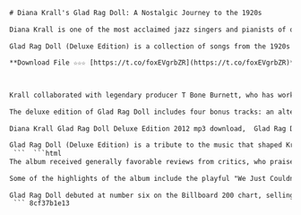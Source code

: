 ```html 
# Diana Krall's Glad Rag Doll: A Nostalgic Journey to the 1920s
 
Diana Krall is one of the most acclaimed jazz singers and pianists of our time. She has won five Grammy Awards, eight Juno Awards, and sold over 15 million albums worldwide. But for her 11th studio album, she decided to explore a different side of her musical heritage: the 78 RPM records she heard at home growing up in Nanaimo, British Columbia.
 
Glad Rag Doll (Deluxe Edition) is a collection of songs from the 1920s and 1930s, mostly written by Tin Pan Alley composers like Irving Berlin, Harry Warren, and Gus Kahn. These songs were popular in the era of vaudeville, speakeasies, and silent movies, and they reflect the joys and sorrows of life in those turbulent times. Some of them are upbeat and playful, like "We Just Couldn't Say Goodbye" and "You Know - I Know Ev'rything's Made for Love". Others are melancholy and haunting, like the title track "Glad Rag Doll" and "Lonely Avenue".
 
**Download File ☆☆☆ [https://t.co/foxEVgrbZR](https://t.co/foxEVgrbZR)**


 
Krall collaborated with legendary producer T Bone Burnett, who has worked with artists like Bob Dylan, Elvis Costello, and Robert Plant. Burnett brought along some of his regular musicians, including guitarist Marc Ribot and drummer Jay Belarose, to create a sparse and atmospheric sound that complements Krall's sultry voice. The album also features guest appearances by Costello (Krall's husband), guitarist Colin Linden, and violinist Stuart Duncan.
 
The deluxe edition of Glad Rag Doll includes four bonus tracks: an alternate version of "Glad Rag Doll", a cover of "Garden in the Rain" by Gene Austin, an alternate version of "There Ain't No Sweet Man That's Worth the Salt of My Tears" by Bix Beiderbecke, and a live rendition of "All I Do Is Dream of You" by Gene Kelly.
 
Diana Krall Glad Rag Doll Deluxe Edition 2012 mp3 download,  Glad Rag Doll Diana Krall 2012 Deluxe Edition mp3 songs,  Diana Krall 2012 Glad Rag Doll Deluxe Edition mp3 album,  Glad Rag Doll Deluxe Edition 2012 Diana Krall mp3 music,  Diana Krall mp3 320kbps Glad Rag Doll Deluxe Edition 2012,  Glad Rag Doll mp3 320kbps Diana Krall Deluxe Edition 2012,  Diana Krall Deluxe Edition 2012 Glad Rag Doll mp3 free,  Glad Rag Doll Deluxe Edition 2012 mp3 free Diana Krall,  Diana Krall Glad Rag Doll mp3 320kbps Deluxe Edition 2012 zip,  Glad Rag Doll Diana Krall mp3 320kbps Deluxe Edition 2012 zip,  Diana Krall 2012 Glad Rag Doll mp3 320kbps Deluxe Edition zip,  Glad Rag Doll 2012 Diana Krall mp3 320kbps Deluxe Edition zip,  Diana Krall mp3 Glad Rag Doll Deluxe Edition 2012 320kbps torrent,  Glad Rag Doll mp3 Diana Krall Deluxe Edition 2012 320kbps torrent,  Diana Krall Deluxe Edition 2012 mp3 Glad Rag Doll 320kbps torrent,  Glad Rag Doll Deluxe Edition 2012 mp3 Diana Krall 320kbps torrent,  Diana Krall Glad Rag Doll mp3 download Deluxe Edition 2012,  Glad Rag Doll Diana Krall mp3 download Deluxe Edition 2012,  Diana Krall 2012 Glad Rag Doll mp3 download Deluxe Edition,  Glad Rag Doll 2012 Diana Krall mp3 download Deluxe Edition,  Diana Krall mp3 Glad Rag Doll download Deluxe Edition 2012,  Glad Rag Doll mp3 Diana Krall download Deluxe Edition 2012,  Diana Krall Deluxe Edition 2012 mp3 Glad Rag Doll download,  Glad Rag Doll Deluxe Edition 2012 mp3 Diana Krall download,  Diana Krall Glad Rag Doll album mp3 Deluxe Edition 2012,  Glad Rag Doll Diana Krall album mp3 Deluxe Edition 2012,  Diana Krall 2012 Glad Rag Doll album mp3 Deluxe Edition,  Glad Rag Doll 2012 Diana Krall album mp3 Deluxe Edition,  Diana Krall mp3 Glad Rag Doll album Deluxe Edition 2012,  Glad Rag Doll mp3 Diana Krall album Deluxe Edition 2012,  Diana Krall Deluxe Edition 2012 mp3 Glad Rag Doll album,  Glad Rag Doll Deluxe Edition 2012 mp3 Diana Krall album,  Diana Krall Glad Rag Doll songs mp3 Deluxe Edition 2012,  Glad Rag Doll Diana Krall songs mp3 Deluxe Edition 2012,  Diana Krall 2012 Glad Rag Doll songs mp3 Deluxe Edition,  Glad Rag Doll 2012 Diana Krall songs mp3 Deluxe Edition,  Diana Krall mp3 Glad Rag Doll songs Deluxe Edition 2012,  Glad Rag Doll mp3 Diana Krall songs Deluxe Edition 2012,  Diana Krall Deluxe Edition 2012 mp3 Glad Rag Doll songs,  Glad Rag Doll Deluxe Edition 2012 mp3 Diana Krall songs
 
Glad Rag Doll (Deluxe Edition) is a tribute to the music that shaped Krall's childhood and influenced her career. It is also a journey to a bygone era that still resonates with modern listeners. If you are a fan of Diana Krall or jazz in general, you will enjoy this album.
 ```  ```html 
The album received generally favorable reviews from critics, who praised Krall's adventurous choice of material, her expressive vocals, and the atmospheric production by Burnett. According to Metacritic, which assigns a normalized rating out of 100 to reviews from mainstream publications, the album received an average score of 76, based on 12 reviews. [4]
 
Some of the highlights of the album include the playful "We Just Couldn't Say Goodbye", the sultry "There Ain't No Sweet Man That's Worth the Salt of My Tears", the wistful "Just Like a Butterfly That's Caught in the Rain", and the bluesy "Lonely Avenue". The album also features some guest appearances by Krall's husband Elvis Costello, who sings on "I'm a Little Mixed Up" and plays mandola on "Lonely Avenue". [3]
 
Glad Rag Doll debuted at number six on the Billboard 200 chart, selling 46,000 copies in its first week. It also reached number one on the Billboard Jazz Albums chart and number two on the Billboard Top Canadian Albums chart. The album was nominated for a Juno Award for Vocal Jazz Album of the Year in 2013. [17]
 ``` 8cf37b1e13
 
